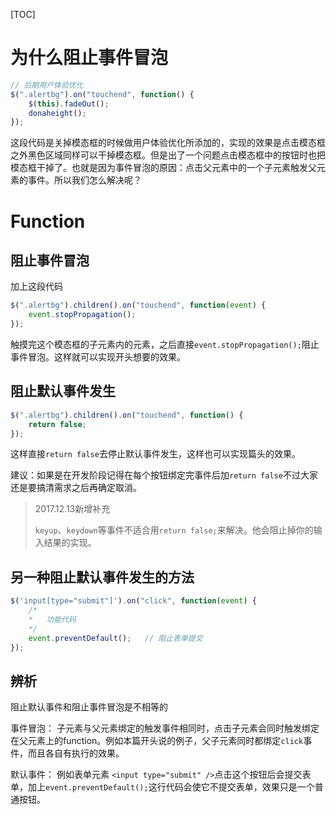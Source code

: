 [TOC]

# 为什么阻止事件冒泡
```javascript
// 后期用户体验优化
$(".alertbg").on("touchend", function() {
    $(this).fadeOut();
    donaheight();
});
```
这段代码是关掉模态框的时候做用户体验优化所添加的，实现的效果是点击模态框之外黑色区域同样可以干掉模态框。但是出了一个问题点击模态框中的按钮时也把模态框干掉了。也就是因为事件冒泡的原因：点击父元素中的一个子元素触发父元素的事件。所以我们怎么解决呢？
# Function
## 阻止事件冒泡
加上这段代码
```javascript
$(".alertbg").children().on("touchend", function(event) {
    event.stopPropagation();
});
```
触摸完这个模态框的子元素内的元素，之后直接`event.stopPropagation();`阻止事件冒泡。这样就可以实现开头想要的效果。
## 阻止默认事件发生
```javascript
$(".alertbg").children().on("touchend", function() {
    return false;
});
```
这样直接`return false`去停止默认事件发生，这样也可以实现篇头的效果。

建议：如果是在开发阶段记得在每个按钮绑定完事件后加`return false`不过大家还是要搞清需求之后再确定取消。

> 2017.12.13新增补充
>
> `keyup`、`keydown`等事件不适合用`return false;`来解决。他会阻止掉你的输入结果的实现。

## 另一种阻止默认事件发生的方法
```javascript
$('input[type="submit"]').on("click", function(event) {
    /*
    *   功能代码
    */
    event.preventDefault();   // 阻止表单提交
});
```
## 辨析
阻止默认事件和阻止事件冒泡是不相等的

事件冒泡：
子元素与父元素绑定的触发事件相同时，点击子元素会同时触发绑定在父元素上的function。例如本篇开头说的例子，父子元素同时都绑定`click`事件，而且各自有执行的效果。

默认事件：
例如表单元素 `<input type="submit" />`点击这个按钮后会提交表单，加上`event.preventDefault();`这行代码会使它不提交表单，效果只是一个普通按钮。